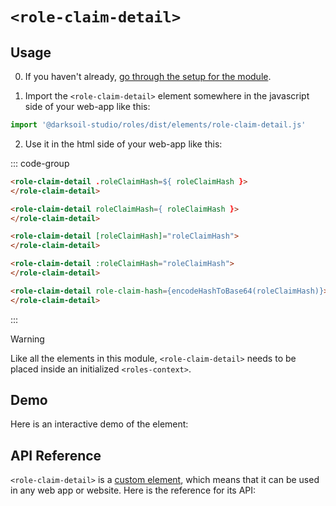 # `<role-claim-detail>`

## Usage

0. If you haven't already, [go through the setup for the module](/setup).

1. Import the `<role-claim-detail>` element somewhere in the javascript side of your web-app like this:

```js
import '@darksoil-studio/roles/dist/elements/role-claim-detail.js'
```

2. Use it in the html side of your web-app like this:

::: code-group
```html [Lit]
<role-claim-detail .roleClaimHash=${ roleClaimHash }>
</role-claim-detail>
```

```html [React]
<role-claim-detail roleClaimHash={ roleClaimHash }>
</role-claim-detail>
```

```html [Angular]
<role-claim-detail [roleClaimHash]="roleClaimHash">
</role-claim-detail>
```

```html [Vue]
<role-claim-detail :roleClaimHash="roleClaimHash">
</role-claim-detail>
```

```html [Svelte]
<role-claim-detail role-claim-hash={encodeHashToBase64(roleClaimHash)}>
</role-claim-detail>
```
:::


> [!WARNING]
> Like all the elements in this module, `<role-claim-detail>` needs to be placed inside an initialized `<roles-context>`.

## Demo

Here is an interactive demo of the element:

<element-demo>
</element-demo>

<script setup>
import { onMounted } from "vue";
import { ProfilesClient, ProfilesStore } from '@holochain-open-dev/profiles';
import { demoProfiles, ProfilesZomeMock } from '@holochain-open-dev/profiles/dist/mocks.js';
import { decodeHashFromBase64, encodeHashToBase64 } from '@holochain/client';
import { render } from "lit";
import { html, unsafeStatic } from "lit/static-html.js";

import { RolesZomeMock, sampleRoleClaim } from "../../ui/src/mocks.ts";
import { RolesStore } from "../../ui/src/roles-store.ts";
import { RolesClient } from "../../ui/src/roles-client.ts";

onMounted(async () => {
  // Elements need to be imported on the client side, not the SSR side
  // Reference: https://vitepress.dev/guide/ssr-compat#importing-in-mounted-hook
  await import('@api-viewer/docs/lib/api-docs.js');
  await import('@api-viewer/demo/lib/api-demo.js');
  await import('@holochain-open-dev/profiles/dist/elements/profiles-context.js');
  if (!customElements.get('roles-context')) await import('../../ui/src/elements/roles-context.ts');
  if (!customElements.get('role-claim-detail')) await import('../../ui/src/elements/role-claim-detail.ts');

  const profiles = await demoProfiles();

  const profilesMock = new ProfilesZomeMock(
    profiles,
    Array.from(profiles.keys())[0]
  );
  const profilesStore = new ProfilesStore(new ProfilesClient(profilesMock, "roles_test"));

  const mock = new RolesZomeMock();
  const client = new RolesClient(mock, "roles_test");

  const roleClaim = await sampleRoleClaim(client);

  const record = await mock.create_role_claim(roleClaim);

  const store = new RolesStore(client);
  
  render(html`
    <profiles-context .store=${profilesStore}>
      <roles-context .store=${store}>
        <api-demo src="custom-elements.json" only="role-claim-detail" exclude-knobs="store">
          <template data-element="role-claim-detail" data-target="host">
            <role-claim-detail role-claim-hash="${unsafeStatic(encodeHashToBase64(record.signed_action.hashed.hash))}"></role-claim-detail>
          </template>
        </api-demo>
      </roles-context>
    </profiles-context>
  `, document.querySelector('element-demo'))
  })


</script>

## API Reference

`<role-claim-detail>` is a [custom element](https://web.dev/articles/custom-elements-v1), which means that it can be used in any web app or website. Here is the reference for its API:

<api-docs src="custom-elements.json" only="role-claim-detail">
</api-docs>
